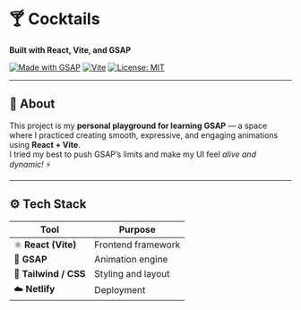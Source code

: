 # 🍸 Cocktails  
**Built with React, Vite, and GSAP**

[![Made with GSAP](https://img.shields.io/badge/Made%20with-GSAP-88CE02?logo=greensock&logoColor=white)](https://greensock.com/gsap/)
[![Vite](https://img.shields.io/badge/Built%20with-Vite-646CFF?logo=vite&logoColor=white)](https://vitejs.dev/)
[![License: MIT](https://img.shields.io/badge/License-MIT-yellow.svg)](https://opensource.org/licenses/MIT)

---

## 🧠 About  
This project is my **personal playground for learning GSAP** — a space where I practiced creating smooth, expressive, and engaging animations using **React + Vite**.  
I tried my best to push GSAP’s limits and make my UI feel *alive and dynamic!* ⚡  

---

## ⚙️ Tech Stack  

| Tool | Purpose |
|------|----------|
| ⚛️ **React (Vite)** | Frontend framework |
| 💚 **GSAP** | Animation engine |
| 🎨 **Tailwind / CSS** | Styling and layout |
| ☁️ **Netlify** | Deployment |


